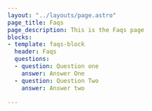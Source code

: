 ```yaml
---
layout: "../layouts/page.astro"
page_title: Faqs
page_description: This is the Faqs page
blocks:
- template: faqs-block
  header: Faqs
  questions:
  - question: Question one
    answer: Answer One
  - question: Question Two
    answer: Answer two

---
```

